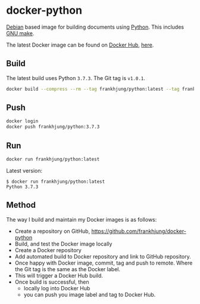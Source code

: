 # docker-python

[Debian](https://hub.docker.com/_/debian) based image for building documents
using [Python](https://python.org). This includes [GNU
make](https://www.gnu.org/software/make/).

The latest Docker image can be found on [Docker Hub](https://cloud.docker.com),
[here](https://cloud.docker.com/repository/docker/frankhjung/python/general).


## Build

The latest build uses Python `3.7.3`. The Git tag is `v1.0.1`.

```bash
docker build --compress --rm --tag frankhjung/python:latest --tag frankhjung/python:3.7.3 --label=v1.0.1 .
```

## Push

```bash
docker login
docker push frankhjung/python:3.7.3
```

## Run

```bash
docker run frankhjung/python:latest
```

Latest version:

```text
$ docker run frankhjung/python:latest
Python 3.7.3
```

## Method

The way I build and maintain my Docker images is as follows:

* Create a repository on GitHub, https://github.com/frankhjung/docker-python
* Build, and test the Docker image locally
* Create a Docker repository
* Add automated build to Docker repository and link to GitHub repository.
* Once happy with Docker image, commit, tag and push to remote. Where the Git tag is the same as
  the Docker label.
* This will trigger a Docker Hub build.
* Once build is successful, then
  * locally log into Docker Hub
  * you can push you image label and tag to Docker Hub.



